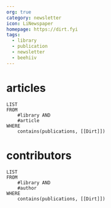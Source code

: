 ```yaml
---
org: true
category: newsletter
icon: LiNewspaper
homepage: https://dirt.fyi
tags:
  - library
  - publication
  - newsletter
  - beehiiv
---
```


# articles
```dataview
LIST
FROM
    #library AND
    #article 
WHERE
    contains(publications, [[Dirt]])
```

# contributors
```dataview
LIST
FROM
    #library AND
    #author 
WHERE
    contains(publications, [[Dirt]])
```


